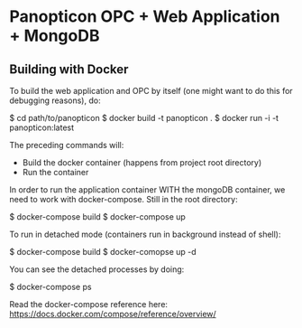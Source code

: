 Panopticon OPC + Web Application + MongoDB
===========================================

Building with Docker
---------------------

To build the web application and OPC by itself (one might want to do this for debugging reasons),
do:

$ cd path/to/panopticon
$ docker build -t panopticon .
$ docker run -i -t panopticon:latest

The preceding commands will:
- Build the docker container (happens from project root directory)
- Run the container

In order to run the application container WITH the mongoDB container, we need to work with docker-compose.
Still in the root directory:

$ docker-compose build
$ docker-compose up

To run in detached mode (containers run in background instead of shell):

$ docker-compose build
$ docker-comopse up -d

You can see the detached processes by doing:

$ docker-compose ps

Read the docker-compose reference here:
https://docs.docker.com/compose/reference/overview/
